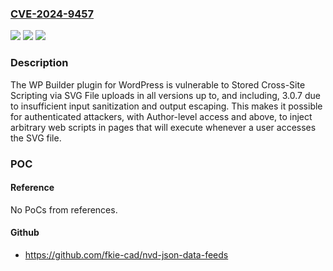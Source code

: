 ### [CVE-2024-9457](https://cve.mitre.org/cgi-bin/cvename.cgi?name=CVE-2024-9457)
![](https://img.shields.io/static/v1?label=Product&message=WP%20Builder&color=blue)
![](https://img.shields.io/static/v1?label=Version&message=*%3C%3D%203.0.7%20&color=brighgreen)
![](https://img.shields.io/static/v1?label=Vulnerability&message=CWE-79%20Improper%20Neutralization%20of%20Input%20During%20Web%20Page%20Generation%20('Cross-site%20Scripting')&color=brighgreen)

### Description

The WP Builder plugin for WordPress is vulnerable to Stored Cross-Site Scripting via SVG File uploads in all versions up to, and including, 3.0.7 due to insufficient input sanitization and output escaping. This makes it possible for authenticated attackers, with Author-level access and above, to inject arbitrary web scripts in pages that will execute whenever a user accesses the SVG file.

### POC

#### Reference
No PoCs from references.

#### Github
- https://github.com/fkie-cad/nvd-json-data-feeds

